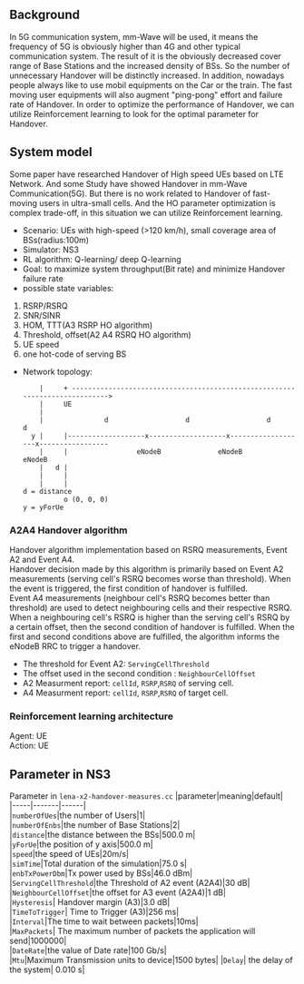 ## Background
In 5G communication system, mm-Wave will be used, it means the frequency of 5G is obviously higher than 4G and other typical communication system. The result of it is the obviously decreased cover range of Base Stations and the increased density of BSs. So the number of unnecessary Handover will be distinctly increased. In addition, nowadays people always like to use mobil equipments on the Car or the train. The fast moving user equipments will also augment "ping-pong" effort and failure rate of Handover. In order to optimize the performance of Handover, we can utilize Reinforcement learning to look for the optimal parameter for Handover.
## System model  
Some paper have researched Handover of High speed UEs based on LTE Network. And some Study have showed Handover in mm-Wave Communication(5G). But there is no work related to Handover of fast-moving users in ultra-small cells. And the HO parameter optimization is complex trade-off, in this situation we can utilize Reinforcement learning.
* Scenario: UEs with high-speed (>120 km/h), small coverage area of BSs(radius:100m)
* Simulator: NS3
* RL algorithm: Q-learning/ deep Q-learning
* Goal: to maximize system throughput(Bit rate) and minimize Handover failure rate  
* possible state variables:  
1. RSRP/RSRQ 
2. SNR/SINR
3. HOM, TTT(A3 RSRP HO algorithm)
4. Threshold, offset(A2 A4 RSRQ HO algorithm)
5. UE speed
6. one hot-code of serving BS
* Network topology:
    
          |     + ---------------------------------------------------------------------------->
          |     UE
          |
          |               d                   d                   d                  d
        y |     |-------------------x-------------------x-------------------x-----------------
          |     |                 eNodeB              eNodeB              eNodeB
          |   d |
          |     |
          |     |                                                          d = distance
                o (0, 0, 0)                                                y = yForUe
### A2A4 Handover algorithm  
Handover algorithm implementation based on RSRQ measurements, Event A2 and Event A4.  
Handover decision made by this algorithm is primarily based on Event A2 measurements (serving cell's RSRQ becomes worse than threshold). When the event is triggered, the first condition of handover is fulfilled.  
Event A4 measurements (neighbour cell's RSRQ becomes better than threshold) are used to detect neighbouring cells and their respective RSRQ. When a neighbouring cell's RSRQ is higher than the serving cell's RSRQ by a certain offset, then the second condition of handover is fulfilled. When the first and second conditions above are fulfilled, the algorithm informs the eNodeB RRC to trigger a handover.  
* The threshold for Event A2: `ServingCellThreshold`    
* The offset used in the second condition : `NeighbourCellOffset`  
* A2 Measurment report: `cellId`, `RSRP`,`RSRQ` of serving cell.  
* A4 Measurment report: `cellId`, `RSRP`,`RSRQ` of target cell.
### Reinforcement learning architecture  
Agent: UE  
Action: UE








## Parameter in NS3  
Parameter in `lena-x2-handover-measures.cc`
|parameter|meaning|default|    
|-----|-------|------|  
|`numberOfUes`|the number of Users|1|  
|`numberOfEnbs`|the number of Base Stations|2|  
|`distance`|the distance between the BSs|500.0 m|  
|`yForUe`|the position of y axis|500.0 m|  
|`speed`|the speed of UEs|20m/s|  
|`simTime`|Total duration of the simulation|75.0 s|  
|`enbTxPowerDbm`|Tx power used by BSs|46.0 dBm|  
|`ServingCellThreshold`|the Threshold of A2 event (A2A4)|30 dB|  
|`NeighbourCellOffset`|the offset for A3 event (A2A4)|1 dB|  
|`Hysteresis`| Handover margin (A3)|3.0 dB|  
|`TimeToTrigger`| Time to Trigger (A3)|256 ms|  
|`Interval`|The time to wait between packets|10ms|  
|`MaxPackets`| The maximum number of packets the application will send|1000000|  
|`DateRate`|the value of Date rate|100 Gb/s|  
|`Mtu`|Maximum Transmission units to device|1500 bytes|
|`Delay`| the delay of the system| 0.010 s|  
 
 

